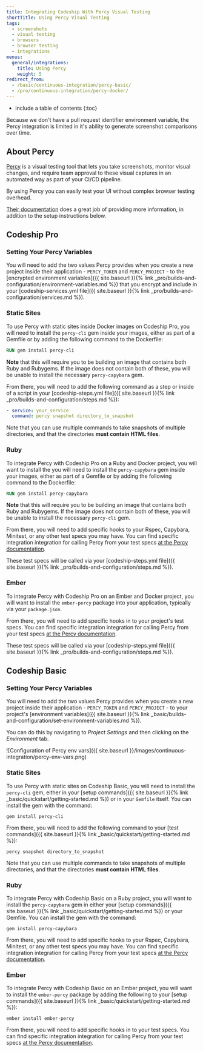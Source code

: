 ```yaml
---
title: Integrating Codeship With Percy Visual Testing
shortTitle: Using Percy Visual Testing
tags:
  - screenshots
  - visual testing
  - browsers
  - browser testing
  - integrations
menus:
  general/integrations:
    title: Using Percy
    weight: 5
redirect_from:
  - /basic/continuous-integration/percy-basic/
  - /pro/continuous-integration/percy-docker/
---
```


* include a table of contents
{:toc}

<div class="warning-block">
Because we don't have a pull request identifier environment variable, the Percy integration is limited in it's ability to generate screenshot comparisons over time.
</div>

## About Percy

[Percy](https://percy.io) is a visual testing tool that lets you take screenshots, monitor visual changes, and require team approval to these visual captures in an automated way as part of your CI/CD pipeline.

By using Percy you can easily test your UI without complex browser testing overhead.

[Their documentation](https://percy.io/docs) does a great job of providing more information, in addition to the setup instructions below.

## Codeship Pro

### Setting Your Percy Variables

You will need to add the two values Percy provides when you create a new project inside their application - `PERCY_TOKEN` and `PERCY_PROJECT` - to the [encrypted environment variables]({{ site.baseurl }}{% link _pro/builds-and-configuration/environment-variables.md %}) that you  encrypt and include in your [codeship-services.yml file]({{ site.baseurl }}{% link _pro/builds-and-configuration/services.md %}).

### Static Sites

To use Percy with static sites inside Docker images on Codeship Pro, you will need to install the `percy-cli` gem inside your images, either as part of a Gemfile or by adding the following command to the Dockerfile:

```dockerfile
RUN gem install percy-cli
```

**Note** that this will require you to be building an image that contains both Ruby and Rubygems. If the image does not contain both of these, you will be unable to install the necessary `percy-capybara` gem.

From there, you will need to add the following command as a step or inside of a script in your [codeship-steps.yml file]({{ site.baseurl }}{% link _pro/builds-and-configuration/steps.md %}):

```yaml
- service: your_service
  command: percy snapshot directory_to_snapshot
```

Note that you can use multiple commands to take snapshots of multiple directories, and that the directories **must contain HTML files**.

### Ruby

To integrate Percy with Codeship Pro on a Ruby and Docker project, you will want to install the you will need to install the `percy-capybara` gem inside your images, either as part of a Gemfile or by adding the following command to the Dockerfile:

```dockerfile
RUN gem install percy-capybara
```

**Note** that this will require you to be building an image that contains both Ruby and Rubygems. If the image does not contain both of these, you will be unable to install the necessary `percy-cli` gem.

From there, you will need to add specific hooks to your Rspec, Capybara, Minitest, or any other test specs you may have. You can find specific integration integration for calling Percy from your test specs [at the Percy documentation](https://percy.io/docs/clients/ruby/capybara-rails).

These test specs will be called via your [codeship-steps.yml file]({{ site.baseurl }}{% link _pro/builds-and-configuration/steps.md %}).

### Ember

To integrate Percy with Codeship Pro on an Ember and Docker project, you will want to install the `ember-percy` package into your application, typically via your `package.json`.

From there, you will need to add specific hooks in to your project's test specs. You can find specific integration integration for calling Percy from your test specs [at the Percy documentation](https://percy.io/docs/clients/javascript/ember).

These test specs will be called via your [codeship-steps.yml file]({{ site.baseurl }}{% link _pro/builds-and-configuration/steps.md %}).

## Codeship Basic

### Setting Your Percy Variables

You will need to add the two values Percy provides when you create a new project inside their application - `PERCY_TOKEN` and `PERCY_PROJECT` - to your project's [environment variables]({{ site.baseurl }}{% link _basic/builds-and-configuration/set-environment-variables.md %}).

You can do this by navigating to _Project Settings_ and then clicking on the _Environment_ tab.

![Configuration of Percy env vars]({{ site.baseurl }}/images/continuous-integration/percy-env-vars.png)

### Static Sites

To use Percy with static sites on Codeship Basic, you will need to install the `percy-cli` gem, either in your [setup commands]({{ site.baseurl }}{% link _basic/quickstart/getting-started.md %}) or in your `Gemfile` itself. You can install the gem with the command:

```shell
gem install percy-cli
```

From there, you will need to add the following command to your [test commands]({{ site.baseurl }}{% link _basic/quickstart/getting-started.md %}):

```shell
percy snapshot directory_to_snapshot
```

Note that you can use multiple commands to take snapshots of multiple directories, and that the directories **must contain HTML files**.

### Ruby

To integrate Percy with Codeship Basic on a Ruby project, you will want to install the `percy-capybara` gem in either your [setup commands]({{ site.baseurl }}{% link _basic/quickstart/getting-started.md %}) or your Gemfile. You can install the gem with the command:

```shell
gem install percy-capybara
```

From there, you will need to add specific hooks to your Rspec, Capybara, Minitest, or any other test specs you may have. You can find specific integration integration for calling Percy from your test specs [at the Percy documentation](https://percy.io/docs/clients/ruby/capybara-rails).

### Ember

To integrate Percy with Codeship Basic on an Ember project, you will want to install the `ember-percy` package by adding the following to your [setup commands]({{ site.baseurl }}{% link _basic/quickstart/getting-started.md %}):

```shell
ember install ember-percy
```

From there, you will need to add specific hooks in to your test specs. You can find specific integration integration for calling Percy from your test specs [at the Percy documentation](https://percy.io/docs/clients/javascript/ember).
